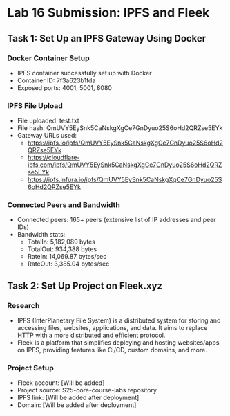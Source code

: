 # Lab 16 Submission: IPFS and Fleek

## Task 1: Set Up an IPFS Gateway Using Docker

### Docker Container Setup
- IPFS container successfully set up with Docker
- Container ID: 7f3a623b1fda
- Exposed ports: 4001, 5001, 8080

### IPFS File Upload
- File uploaded: test.txt
- File hash: QmUVY5EySnk5CaNskgXgCe7GnDyuo25S6oHd2QRZse5EYk
- Gateway URLs used:
  - https://ipfs.io/ipfs/QmUVY5EySnk5CaNskgXgCe7GnDyuo25S6oHd2QRZse5EYk
  - https://cloudflare-ipfs.com/ipfs/QmUVY5EySnk5CaNskgXgCe7GnDyuo25S6oHd2QRZse5EYk
  - https://ipfs.infura.io/ipfs/QmUVY5EySnk5CaNskgXgCe7GnDyuo25S6oHd2QRZse5EYk

### Connected Peers and Bandwidth
- Connected peers: 165+ peers (extensive list of IP addresses and peer IDs)
- Bandwidth stats:
  - TotalIn: 5,182,089 bytes
  - TotalOut: 934,388 bytes
  - RateIn: 14,069.87 bytes/sec
  - RateOut: 3,385.04 bytes/sec

## Task 2: Set Up Project on Fleek.xyz

### Research
- IPFS (InterPlanetary File System) is a distributed system for storing and accessing files, websites, applications, and data. It aims to replace HTTP with a more distributed and efficient protocol.
- Fleek is a platform that simplifies deploying and hosting websites/apps on IPFS, providing features like CI/CD, custom domains, and more.

### Project Setup
- Fleek account: [Will be added]
- Project source: S25-core-course-labs repository
- IPFS link: [Will be added after deployment]
- Domain: [Will be added after deployment] 